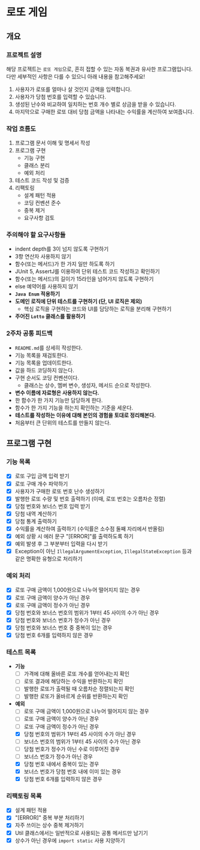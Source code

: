 # 로또 게임

## 개요

### 프로젝트 설명
해당 프로젝트는 `로또 게임`으로, 흔히 접할 수 있는 자동 복권과 유사한 프로그램입니다. 다만 세부적인 사항은 다를 수 있으니 아래 내용을 참고해주세요!
1. 사용자가 로또를 얼마나 살 것인지 금액을 입력합니다.
2. 사용자가 당첨 번호를 입력할 수 있습니다.
3. 생성된 난수와 비교하여 일치하는 번호 개수 별로 상금을 받을 수 있습니다.
4. 마지막으로 구매한 로또 대비 당첨 금액을 나타내는 수익률을 계산하여 보여줍니다.

### 작업 흐름도
1. 프로그램 문서 이해 및 명세서 작성
2. 프로그램 구현
    - 기능 구현
    - 클래스 분리
    - 예외 처리
3. 테스트 코드 작성 및 검증
4. 리팩토링
   - 설계 패턴 적용
   - 코딩 컨벤션 준수
   - 중복 제거
   - 요구사항 검토

### 주의해야 할 요구사항들
- indent depth를 3이 넘지 않도록 구현하기
- 3항 연산자 사용하지 않기
- 함수(또는 메서드)가 한 가지 일만 하도록 하기
- JUnit 5, AssertJ를 이용하여 단위 테스트 코드 작성하고 확인하기
- 함수(또는 메서드)의 길이가 15라인을 넘어가지 않도록 구현하기
- else 예약어를 사용하지 않기
- **`Java Enum` 적용하기**
- **도메인 로직에 단위 테스트를 구현하기 (단, UI 로직은 제외)**
  - 핵심 로직을 구현하는 코드와 UI를 담당하는 로직을 분리해 구현하기
- **주어진 `Lotto` 클래스를 활용하기**


### 2주차 공통 피드백
- `README.md`를 상세히 작성한다.
- 기능 목록을 재검토한다.
- 기능 목록을 업데이트한다.
- 값을 하드 코딩하지 않는다.
- 구현 순서도 코딩 컨벤션이다.
  - 클래스는 상수, 멤버 변수, 생성자, 메서드 순으로 작성한다.
- **변수 이름에 자료형은 사용하지 않는다.**
- 한 함수가 한 가지 기능만 담당하게 한다.
- 함수가 한 가지 기능을 하는지 확인하는 기준을 세운다.
- **테스트를 작성하는 이유에 대해 본인의 경험을 토대로 정리해본다.**
- 처음부터 큰 단위의 테스트를 만들지 않는다.


## 프로그램 구현
### 기능 목록
- [x] 로또 구입 금액 입력 받기
- [x] 로또 구매 개수 파악하기
- [x] 사용자가 구매한 로또 번호 난수 생성하기
- [x] 발행한 로또 수량 및 번호 출력하기 (이때, 로또 번호는 오름차순 정렬)
- [x] 당첨 번호와 보너스 번호 입력 받기
- [x] 당첨 내역 계산하기
- [x] 당첨 통계 출력하기
- [x] 수익률을 계산하여 출력하기 (수익률은 소수점 둘째 자리에서 반올림)
- [x] 예외 상황 시 에러 문구 "[ERROR]"를 출력하도록 하기
- [x] 예외 발생 후 그 부분부터 입력을 다시 받기
- [x] Exception이 아닌 `IllegalArgumentException`, `IllegalStateException` 등과 같은 명확한 유형으로 처리하기 

### 예외 처리
- [x] 로또 구매 금액이 1,000원으로 나누어 떨어지지 않는 경우
- [x] 로또 구매 금액이 양수가 아닌 경우
- [x] 로또 구매 금액이 정수가 아닌 경우
- [x] 당첨 번호와 보너스 번호의 범위가 1부터 45 사이의 수가 아닌 경우
- [x] 당첨 번호와 보너스 번호가 정수가 아닌 경우
- [x] 당첨 번호와 보너스 번호 중 중복이 있는 경우
- [x] 당첨 번호 6개를 입력하지 않은 경우

### 테스트 목록
- **기능**
  - [ ] 가격에 대해 올바른 로또 개수를 얻어내는지 확인
  - [ ] 로또 결과에 해당하는 수익을 반환하는지 확인
  - [ ] 발행한 로또가 출력될 때 오름차순 정렬되는지 확인
  - [ ] 발행한 로또가 올바르게 순위를 반환하는지 확인

- **예외**
  - [ ] 로또 구매 금액이 1,000원으로 나누어 떨어지지 않는 경우
  - [ ] 로또 구매 금액이 양수가 아닌 경우
  - [ ] 로또 구매 금액이 정수가 아닌 경우
  - [x] 당첨 번호의 범위가 1부터 45 사이의 수가 아닌 경우
  - [ ] 보너스 번호의 범위가 1부터 45 사이의 수가 아닌 경우
  - [ ] 당첨 번호가 정수가 아닌 수로 이루어진 경우
  - [ ] 보너스 번호가 정수가 아닌 경우
  - [x] 당첨 번호 내에서 중복이 있는 경우
  - [x] 보너스 번호가 당첨 번호 내에 이미 있는 경우
  - [x] 당첨 번호 6개를 입력하지 않은 경우

### 리팩토링 목록
- [x] 설계 패턴 적용
- [x] "[ERROR]" 중복 부분 처리하기
- [x] 자주 쓰이는 상수 중복 제거하기
- [x] Util 클래스에서는 일반적으로 사용되는 공통 메서드만 남기기
- [x] 상수가 아닌 경우에 `import static` 사용 지양하기
